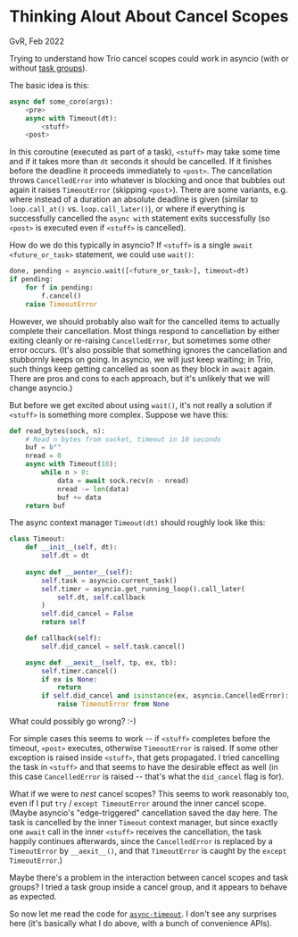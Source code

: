 # Thinking Alout About Cancel Scopes

GvR, Feb 2022

Trying to understand how Trio cancel scopes could work in asyncio (with or without [task groups](https://github.com/python/cpython/pull/31270)).

The basic idea is this:

```py
async def some_coro(args):
    <pre>
    async with Timeout(dt):
        <stuff>
    <post>
```

In this coroutine (executed as part of a task), `<stuff>` may take some time and if it takes more than `dt` seconds it should be cancelled.
If it finishes before the deadline it proceeds immediately to `<post>`.
The cancellation throws `CancelledError` into whatever is blocking and once that bubbles out again it raises `TimeoutError` (skipping `<post>`).
There are some variants, e.g. where instead of a duration an absolute deadline is given (similar to `loop.call_at()` vs. `loop.call_later()`), or where if everything is successfully cancelled the `async with` statement exits successfully (so `<post>` is executed even if `<stuff>` is cancelled).

How do we do this typically in asyncio?
If `<stuff>` is a single `await <future_or_task>` statement, we could use `wait()`:

```py
done, pending = asyncio.wait([<future_or_task>], timeout=dt)
if pending:
    for f in pending:
        f.cancel()
    raise TimeoutError
```

However, we should probably also wait for the cancelled items to actually complete their cancellation.
Most things respond to cancellation by either exiting cleanly or re-raising `CancelledError`, but sometimes some other error occurs.
(It's also possible that something ignores the cancellation and stubbornly keeps on going. In asyncio, we will just keep waiting; in Trio, such things keep getting cancelled as soon as they block in `await` again. There are pros and cons to each approach, but it's unlikely that we will change asyncio.)

But before we get excited about using `wait()`, it's not really a solution if `<stuff>` is something more complex.
Suppose we have this:

```py
def read_bytes(sock, n):
    # Read n bytes from socket, timeout in 10 seconds
    buf = b""
    nread = 0
    async with Timeout(10):
        while n > 0:
            data = await sock.recv(n - nread)
            nread -= len(data)
            buf += data
    return buf
```

The async context manager `Timeout(dt)` should roughly look like this:

```py
class Timeout:
    def __init__(self, dt):
        self.dt = dt
    
    async def __aenter__(self):
        self.task = asyncio.current_task()
        self.timer = asyncio.get_running_loop().call_later(
            self.dt, self.callback
        )
        self.did_cancel = False
        return self

    def callback(self):
        self.did_cancel = self.task.cancel()

    async def __aexit__(self, tp, ex, tb):
        self.timer.cancel()
        if ex is None:
            return
        if self.did_cancel and isinstance(ex, asyncio.CancelledError):
            raise TimeoutError from None
```

What could possibly go wrong? :-)

For simple cases this seems to work -- if `<stuff>` completes before the timeout, `<post>` executes, otherwise `TimeoutError` is raised.
If some other exception is raised inside `<stuff>`, that gets propagated.
I tried cancelling the task in `<stuff>` and that seems to have the desirable effect as well (in this case `CancelledError` is raised -- that's what the `did_cancel` flag is for).

What if we were to *nest* cancel scopes?
This seems to work reasonably too, even if I put `try` / `except TimeoutError` around the inner cancel scope.
(Maybe asyncio's "edge-triggered" cancellation saved the day here. The task is cancelled by the inner `Timeout` context manager, but since exactly one `await` call in the inner `<stuff>` receives the cancellation, the task happily continues afterwards, since the `CancelledError` is replaced by a `TimeoutError` by `__aexit__()`, and that `TimeoutError` is caught by the `except TimeoutError`.)

Maybe there's a problem in the interaction between cancel scopes and task groups?
I tried a task group inside a cancel group, and it appears to behave as expected.

So now let me read the code for [`async-timeout`](https://github.com/aio-libs/async-timeout/blob/master/async_timeout/__init__.py).
I don't see any surprises here (it's basically what I do above, with a bunch of convenience APIs).
